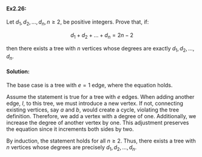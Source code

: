 #### Ex2.26:

Let $d_1, d_2, \dots, d_n, n \geq 2$, be positive integers. Prove that, if: 

$$d_1 + d_2 + ... + d_n = 2n - 2$$

then there exists a tree with $n$ vertices whose degrees are exactly $d_1, d_2, \dots, d_n$.

#### Solution:

The base case is a tree with $e = 1$ edge, where the equation holds.

Assume the statement is true for a tree with $e$ edges. When adding another edge, $l$, to this tree, we must introduce a new vertex. If not, 
connecting existing vertices, say $a$ and $b$, would create a cycle, violating the tree definition. Therefore, we add a vertex with a 
degree of one. Additionally, we increase the degree of another vertex by one. This adjustment preserves the equation since it increments 
both sides by two.

By induction, the statement holds for all $n \geq 2$. Thus, there exists a tree with $n$ vertices whose degrees are precisely 
$d_1, d_2, \dots, d_n$.
